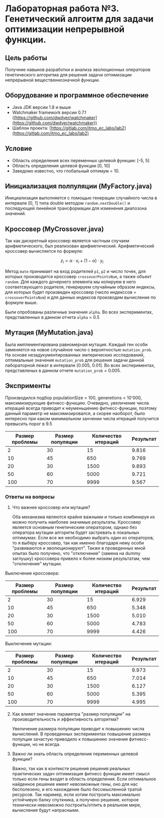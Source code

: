 # Лабораторная работа №3. Генетический алгоитм для задачи оптимизации непрерывной функции.

## Цель работы
Получние навыков разработки и анализа эволюционных операторов генетического алгоритма для решения задачи оптимизации непрерывной вещественнозначной функции.

## Оборудование и программное обеспечение
- Java JDK версии 1.8 и выше
- Watchmaker framework версии 0.7.1 ([https://github.com/dwdyer/watchmaker](https://github.com/dwdyer/watchmaker))
- Шаблон проекта: [https://gitlab.com/itmo_ec_labs/lab2](https://gitlab.com/itmo_ec_labs/lab2)

<!--
##  Инициализация полпуляции

```java
public class MyFactory extends AbstractCandidateFactory<double[]> {

    private int dimension;

    public MyFactory(int dimension) {
        this.dimension = dimension;
    }

    private double getRandomDoubleInRange(Random random, int min_possible_val, int max_possible_val) {
        return random.nextDouble() * (max_possible_val - min_possible_val) + min_possible_val;
    }

    public double[] generateRandomCandidate(Random random) {
        double[] solution = new double[dimension];
        int min_possible_val = -5;
        int max_possible_val = 5;

        // x from -5.0 to 5.0
        for (int i = 0; i < dimension; i++)
            solution[i] = getRandomDoubleInRange(random, min_possible_val, max_possible_val);

        return solution;
    }
}
```

## Мутация

##  Кроссингловер

-->

## Условие
* Область определения всех переменных целевой функции: [-5, 5]
* Область определения целевой функции [0, 10]
* Заведомо известно, что глобальный оптимум = 10.

##  Инициализация полпуляции (MyFactory.java)

Инициализация выполняется с помощью генерации случайного числа в интервале [0, 1] типа double методом `random.nextDouble()` и последующей линейной трансформации для изменения диапозона значений.

## Кроссовер (MyCrossover.java)
Так как дискретный кроссовер является частным случаем арифметического, был реализован арифметический. Арифметический кроссовер вычисляется по формуле:

$$z_i = \alpha \cdot x_i+(1-\alpha) \cdot y_i$$

Метод `mate` принимает на вход родителей `p1`, `p2` и число точек, для которых производится кроссовер `crossoverPointsNum`, а также объект `random`. Для каждого дочернего элемента мы копируем в него соответсвующего родителя, генерируем случайным образом индексы, для которых будет произведен кроссовер (число индекссов = `crossoverPointsNum`) и для данных индексов производим вычисление по формуле выше.

Были опробованы различные значения `alpha`. Во всех экспериментах, представленных в данном отчета `alpha` = 0.5 


## Мутация (MyMutation.java)

Была имплементирована равномерная мутация. Каждый ген особи заменяется на новое случайное число с вероятностью `mutation_prob`. На основе незадукументированных эмперических исследований,  оптимальные значения `mutation_prob` для решения задачи данной лабораторной лежат в интервале [0.005, 0.01]. Во всех экспериментах, представленых в данном отчете `mutation_prob` = 0.005.

## Эксприменты

Производился подбор  populationSize < 100, generetions < 10'000, максимизирующие фитнесс-функцию. Очевидно, увеличение числа итераций всегда приводит к неуменьшению фитнесс-функции, поэтому данный параметр не максимизировался, а скорее наоборот, было интересно при каком минимальном занчении числа итераций получится превысить порог в 9.5 

| Размер проблемы | Размер популяции  | Количество итераций | Результат |
|-----------------|-------------------|---------------------|-----------|
| 2               | 30                | 15                  | 9.816     |
| 10              | 45                | 650                 | 9.769     |
| 20              | 30                | 1500                | 9.893     |
| 50              | 60                | 5000                | 9.721     |
| 100             | 70                | 9999                | 9.567     |


### Ответы на вопросы

1. Что важнее кроссовер или мутация?

   Оба механизма являются крайне важными и только комбинируя их можно получить наиболее значимые результаты. Кроссовер является основным генетическим оператором, однако без оператора мутации алгоритм будет застревать в локальных оптимумах. Если все же необходимо выбрать один из операторов, то я выберу кроссовер, так как именно благодаря нему особи "развиваются и эволюционируют". Также в проведенных мной опытах было получено, что "отключение" (замена на dummy заглушку) кроссовера привело к более низким результатам, чем "отключение" мутации.  
   

Выключение кроссовера:

| Размер проблемы | Размер популяции  | Количество итераций | Результат |
|-----------------|-------------------|---------------------|-----------|
| 2               | 30                | 15                  | 6.929     |
| 10              | 45                | 650                 | 5.348     |
| 20              | 30                | 1500                | 5.010     |
| 50              | 60                | 5000                | 4.783     |
| 100             | 70                | 9999                | 4.426     |

Выключение мутации:

| Размер проблемы | Размер популяции  | Количество итераций | Результат |
|-----------------|-------------------|---------------------|-----------|
| 2               | 30                | 15                  | 9.973     |
| 10              | 45                | 650                 | 7.014     |
| 20              | 30                | 1500                | 6.127     |
| 50              | 60                | 5000                | 5.395     |
| 100             | 70                | 9999                | 4.995     |

2. Как влияет значение параметра "размер популяции" на производительность и эффективность алгоритма?

   Увеличение размера популяции приводит к повышению числа вычислений. В проведенных экспериментах повышение размера популции зачастую приводило к повышению значения фитнесс-функции, но не всегда.

3. Важно ли знать область определения переменных целевой функции?

   Важно, так как в контексте решения решения реальных практических задач оптимизация фитнесс функции имеет смысл только если гены входят в область определения. Если оптимальное найденное решение имеет невозможные гены, оно для нас бесполезено, и его нахождение было бессмысленной тратой ресурсов. Так наример, если хотим построить максимально устойчивую балку спуткника, а получено решение, которое технически невозможно построить/отлить в реальном мире, вычисления будут напрасными. 